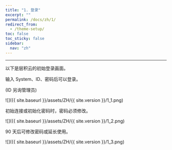 ```yaml
---
title: "1. 登录"
excerpt: ""
permalink: /docs/zh/1/
redirect_from:
  - /theme-setup/
toc: false
toc_sticky: false
sidebar:
  nav: "zh"
---
```


---
以下是层积云的初始登录画面。

输入 System、ID、密码后可以登录。

\(ID 另询管理员\)

![]({{ site.baseurl }}/assets/ZH/{{ site.version }}/1_1.png)

初始连接或初始化密码时，密码必须修改。

![]({{ site.baseurl }}/assets/ZH/{{ site.version }}/1_2.png)

90 天后可修改密码或延长使用。

![]({{ site.baseurl }}/assets/ZH/{{ site.version }}/1_3.png)
